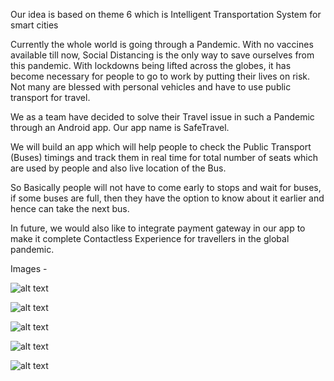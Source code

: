 Our idea is based on theme 6 which is Intelligent Transportation System for smart cities

Currently the whole world is going through a Pandemic. With no vaccines available till now, Social Distancing is the only way to save ourselves from this pandemic. 
With lockdowns being lifted across the globes, it has become necessary for people to go to work by putting their lives on risk. Not many are blessed with personal vehicles and have to use public transport for travel. 

We as a team have decided to solve their Travel issue in such a Pandemic through an Android app. 
Our app name is SafeTravel.

We will build an app which will help people to check the Public Transport (Buses) timings and track them in real time for total number of seats which are used by people and also live location of the Bus.

So Basically people will not have to come early to stops and wait for buses, if some buses are full, then they have the option to know about it earlier and hence can take the next bus.

In future, we would also like to integrate payment gateway in our app to make it complete Contactless Experience for travellers in the global pandemic.

Images - 

![alt text](https://github.com/Chaitanya-Soni/hackiiitv20-submissions/blob/team%2328/team%2328%20-%206/SafeTravel/Hackathon/IMG-20201211-WA0027.jpg?raw=true)


![alt text](https://github.com/Chaitanya-Soni/hackiiitv20-submissions/blob/team%2328/team%2328%20-%206/SafeTravel/Hackathon/IMG-20201211-WA0030.jpg?raw=true)


![alt text](https://github.com/Chaitanya-Soni/hackiiitv20-submissions/blob/team%2328/team%2328%20-%206/SafeTravel/Hackathon/IMG-20201211-WA0028.jpg?raw=true)

![alt text](https://github.com/Chaitanya-Soni/hackiiitv20-submissions/blob/team%2328/team%2328%20-%206/SafeTravel/Hackathon/IMG-20201211-WA0029.jpg?raw=true)

![alt text](https://github.com/Chaitanya-Soni/hackiiitv20-submissions/blob/team%2328/team%2328%20-%206/SafeTravel/Hackathon/IMG-20201211-WA0026.jpg?raw=true)
